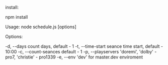 install:

npm install

Usage: node schedule.js [options]

Options:

  -d, --days           count days, default - 1
  -t, --time-start     seance time start, default - 10:00
  -c, --count-seances  default - 1
  -p, --playservers    'doremi', 'dolby' - pro7, 'christie' - pro1339
  -e, --env            'dev' for master.dev enviroment
